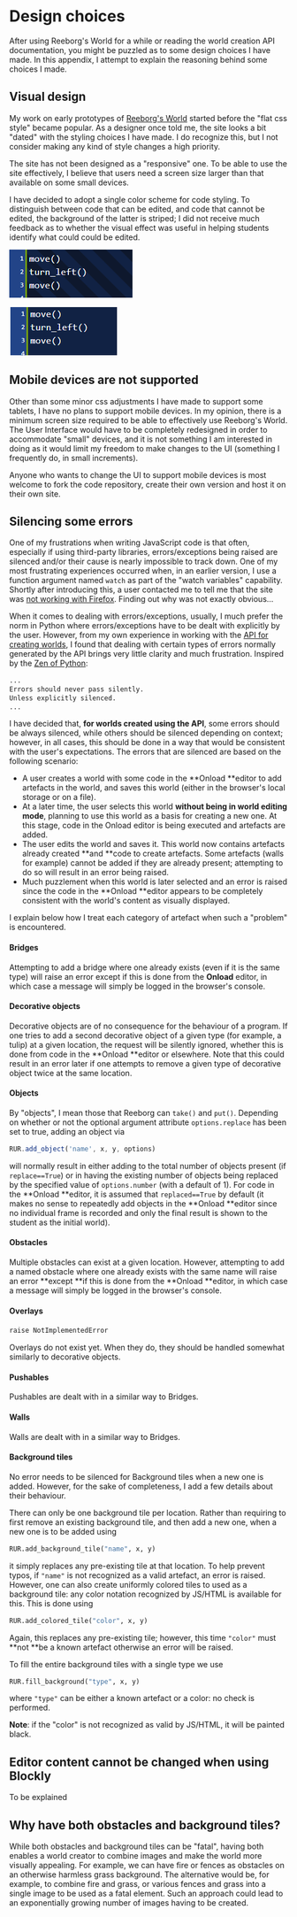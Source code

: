 # Design choices

After using Reeborg's World for a while or reading the world creation API documentation, you might be puzzled as to some design choices I have made. In this appendix, I attempt to explain the reasoning behind some choices I made.

## Visual design

My work on early prototypes of [Reeborg's World](http://reeborg.ca/reeborg.html) started before the "flat css style" became popular. As a designer once told me, the site looks a bit "dated" with the styling choices I have made. I do recognize this, but I not consider making any kind of style changes a high priority.

The site has not been designed as a "responsive" one. To be able to use the site effectively, I believe that users need a screen size larger than that available on some small devices.

I have decided to adopt a single color scheme for code styling. To distinguish between code that can be edited, and code that cannot be edited, the background of the latter is striped; I did not receive much feedback as to whether the visual effect was useful in helping students identify what could could be edited.

![Striped background: read only](/assets/code_striped.png)

![Solid background: can be edited](/assets/code_not_striped.png)

## Mobile devices are not supported

Other than some minor css adjustments I have made to support some tablets, I have no plans to support mobile devices. In my opinion, there is a minimum screen size required to be able to effectively use Reeborg's World. The User Interface would have to be completely redesigned in order to accommodate "small" devices, and it is not something I am interested in doing as it would limit my freedom to make changes to the UI \(something I frequently do, in small increments\).

Anyone who wants to change the UI to support mobile devices is most welcome to fork the code repository, create their own version and host it on their own site.

## Silencing some errors

One of my frustrations when writing JavaScript code is that often, especially if using third-party libraries, errors/exceptions being raised are silenced and/or their cause is nearly impossible to track down. One of my most frustrating experiences occurred when, in an earlier version, I use a function argument named `watch` as part of the "watch variables" capability. Shortly after introducing this, a user contacted me to tell me that the site was [not working with Firefox](https://aroberge.blogspot.ca/2015/12/reeborg-two-major-steps-forward-huge.html). Finding out why was not exactly obvious...

When it comes to dealing with errors/exceptions, usually, I much prefer the norm in Python where errors/exceptions have to be dealt with explicitly by the user.  However, from my own experience in working with the [API for creating worlds](http://reeborg.ca/api/RUR.html), I found that dealing with certain types of errors normally generated by the API brings very little clarity and much frustration.  Inspired by the [Zen of Python](https://www.python.org/dev/peps/pep-0020/):

```
...
Errors should never pass silently.
Unless explicitly silenced.
...
```

I have decided that, **for worlds created using the API**, some errors should be always silenced, while others should be silenced depending on context; however, in all cases, this should be done in a way that would be consistent with the user's expectations.  The errors that are silenced are based on the following scenario:

* A user creates a world with some code in the **Onload **editor to add artefacts in the world, and saves this world \(either in the browser's local storage or on a file\).
* At a later time, the user selects this world **without being in world editing mode**, planning to use this world as a basis for creating a new one.  At this stage, code in the Onload editor is being executed and artefacts are added.
* The user edits the world and saves it.  This world now contains artefacts already created **and **code to create artefacts. Some artefacts \(walls for example\) cannot be added if they are already present; attempting to do so will result in an error being raised.
* Much puzzlement when this world is later selected and an error is raised since the code in the **Onload **editor appears to be completely consistent with the world's content as visually displayed.

I explain below how I treat each category of artefact when such a "problem" is encountered.

#### Bridges

Attempting to add a bridge where one already exists \(even if it is the same type\) will raise an error except if this is done from the **Onload** editor, in which case a message will simply be logged in the browser's console.

#### Decorative objects

Decorative objects are of no consequence for the behaviour of a program. If one tries to add a second decorative object of a given type \(for example, a tulip\) at a given location, the request will be silently ignored, whether this is done from code in the **Onload **editor or elsewhere.  Note that this could result in an error later if one attempts to remove a given type of decorative object twice at the same location.

#### Objects

By "objects", I mean those that Reeborg can `take()` and `put()`. Depending on whether or not the optional argument attribute `options.replace` has been set to true, adding an object via

```js
RUR.add_object('name', x, y, options)
```

will normally result in either adding to the total number of objects present \(if `replace==True`\) or in having the existing number of objects being replaced by the specified value of `options.number` \(with a default of 1\).  For code in the **Onload **editor, it is assumed that `replaced==True` by default \(it makes no sense to repeatedly add objects in the **Onload **editor since no individual frame is recorded and only the final result is shown to the student as the initial world\).

#### Obstacles

Multiple obstacles can exist at a given location. However, attempting to add a named obstacle where one already exists with the same name will raise an error **except **if this is done from the **Onload **editor, in which case a message will simply be logged in the browser's console.

#### Overlays

```js
raise NotImplementedError
```

Overlays do not exist yet. When they do, they should be handled somewhat similarly to decorative objects.

#### Pushables

Pushables are dealt with in a similar way to Bridges.

#### Walls

Walls are dealt with in a similar way to Bridges.

#### Background tiles

No error needs to be silenced for Background tiles when a new one is added. However, for the sake of completeness, I add a few details about their behaviour.

There can only be one background tile per location. Rather than requiring to first remove an existing background tile, and then add a new one, when a new one is to be added using

```py
RUR.add_background_tile("name", x, y)
```

it simply replaces any pre-existing tile at that location.  To help prevent typos, if `"name"` is not recognized as a valid artefact, an error is raised.  However, one can also create uniformly colored tiles to used as a background tile: any color notation recognized by JS/HTML is available for this. This is done using

```py
RUR.add_colored_tile("color", x, y)
```

Again, this replaces any pre-existing tile; however, this time `"color"` must **not **be a known artefact otherwise an error will be raised.

To fill the entire background tiles with a single type we use

```py
RUR.fill_background("type", x, y)
```

where `"type"` can be either a known artefact or a color: no check is performed.

**Note**: if the "color" is not recognized as valid by JS/HTML, it will be painted black.

## Editor content cannot be changed when using Blockly

To be explained

## Why have both obstacles and background tiles?

While both obstacles and background tiles can be "fatal", having both enables a world creator to combine images and make the world more visually appealing. For example, we can have fire or fences as obstacles on an otherwise harmless grass background. The alternative would be, for example, to combine fire and grass, or various fences and grass into a single image to be used as a fatal element. Such an approach could lead to an exponentially growing number of images having to be created.

